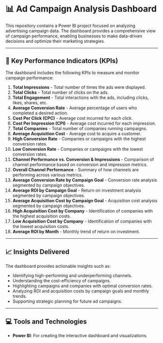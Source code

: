 # 📊 Ad Campaign Analysis Dashboard

This repository contains a Power BI project focused on analyzing advertising campaign data. The dashboard provides a comprehensive view of campaign performance, enabling businesses to make data-driven decisions and optimize their marketing strategies.

---

## 📝 Key Performance Indicators (KPIs)

The dashboard includes the following KPIs to measure and monitor campaign performance:

1. **Total Impressions** - Total number of times the ads were displayed.
2. **Total Clicks** - Total number of clicks on the ads.
3. **Total Engagement** - Total interactions with the ads, including clicks, likes, shares, etc.
4. **Average Conversion Rate** - Average percentage of users who completed a desired action.
5. **Cost Per Click (CPC)** - Average cost incurred for each click.
6. **Cost Per Impression (CPI)** - Average cost incurred for each impression.
7. **Total Companies** - Total number of companies running campaigns.
8. **Average Acquisition Cost** - Average cost to acquire a customer.
9. **High Conversion Rate** - Companies or campaigns with the highest conversion rates.
10. **Low Conversion Rate** - Companies or campaigns with the lowest conversion rates.
11. **Channel Performance vs. Conversion & Impressions** - Comparison of channel performance based on conversion and impression metrics.
12. **Overall Channel Performance** - Summary of how channels are performing across various metrics.
13. **Average Conversion Rate by Campaign Goal** - Conversion rate analysis segmented by campaign objectives.
14. **Average ROI by Campaign Goal** - Return on investment analysis segmented by campaign objectives.
15. **Average Acquisition Cost by Campaign Goal** - Acquisition cost analysis segmented by campaign objectives.
16. **High Acquisition Cost by Company** - Identification of companies with the highest acquisition costs.
17. **Low Acquisition Cost by Company** - Identification of companies with the lowest acquisition costs.
18. **Average ROI by Month** - Monthly trend of return on investment.

---

## 📈 Insights Delivered

The dashboard provides actionable insights such as:

- Identifying high-performing and underperforming channels.
- Understanding the cost-efficiency of campaigns.
- Highlighting campaigns and companies with optimal conversion rates.
- Analyzing ROI and acquisition costs by campaign goals and monthly trends.
- Supporting strategic planning for future ad campaigns.

---

## 💻 Tools and Technologies

- **Power BI**: For creating the interactive dashboard and visualizations.
